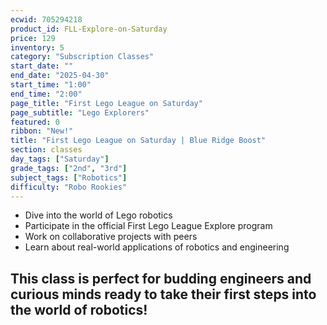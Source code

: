 ```yaml
---
ecwid: 705294218
product_id: FLL-Explore-on-Saturday
price: 129
inventory: 5
category: "Subscription Classes"
start_date: ""
end_date: "2025-04-30"
start_time: "1:00"
end_time: "2:00"
page_title: "First Lego League on Saturday"
page_subtitle: "Lego Explorers"
featured: 0
ribbon: "New!"
title: "First Lego League on Saturday | Blue Ridge Boost"
section: classes
day_tags: ["Saturday"]
grade_tags: ["2nd", "3rd"]
subject_tags: ["Robotics"]
difficulty: "Robo Rookies"
---
```

<ul><li>Dive into the world of Lego robotics</li>
      <li>Participate in the official First Lego League Explore program</li>
      <li>Work on collaborative projects with peers</li>
      <li>Learn about real-world applications of robotics and engineering</li>
    </ul><h2>This class is perfect for budding engineers and curious minds ready to take their first steps into the world of robotics!</h2>
